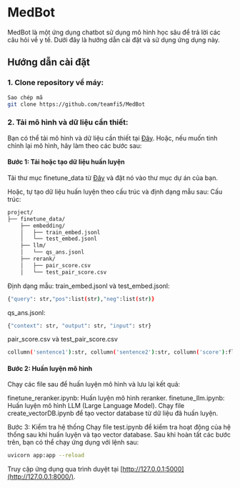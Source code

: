 # MedBot
MedBot là một ứng dụng chatbot sử dụng mô hình học sâu để trả lời các câu hỏi về y tế. Dưới đây là hướng dẫn cài đặt và sử dụng ứng dụng này.

## Hướng dẫn cài đặt
### 1. Clone repository về máy:

```bash
Sao chép mã
git clone https://github.com/teamfi5/MedBot
```
### 2. Tải mô hình và dữ liệu cần thiết:

Bạn có thể tải mô hình và dữ liệu cần thiết tại [Đây](https://drive.google.com/drive/folders/1m6Fvrng_7A3EnCEw5fDfU-gm1Ek_YAa8?usp=drive_link).
Hoặc, nếu muốn tinh chỉnh lại mô hình, hãy làm theo các bước sau:
#### Bước 1: Tải hoặc tạo dữ liệu huấn luyện
Tải thư mục finetune_data từ [Đây](https://drive.google.com/drive/folders/1flZiE7zGSTTW63ZBzhmMVe65R7h-o8PN?usp=sharing) và đặt nó vào thư mục dự án của bạn.

Hoặc, tự tạo dữ liệu huấn luyện theo cấu trúc và định dạng mẫu sau:
Cấu trúc:
```markdown
project/
├── finetune_data/
    ├── embedding/
    │   ├── train_embed.jsonl
    │   └── test_embed.jsonl
    ├── llm/
    │   └── qs_ans.jsonl
    ├── rerank/
    │   ├── pair_score.csv
    │   └── test_pair_score.csv
```
Định dạng mẫu:
train_embed.jsonl và test_embed.jsonl:
```bash
{"query": str,"pos":list(str),"neg":list(str)}
```
qs_ans.jsonl:
```bash
{"context": str, "output": str, "input": str}
```

pair_score.csv và test_pair_score.csv
```bash
collumn('sentence1'):str, collumn('sentence2'):str, collumn('score'):float
```

#### Bước 2: Huấn luyện mô hình
Chạy các file sau để huấn luyện mô hình và lưu lại kết quả:

finetune_reranker.ipynb: Huấn luyện mô hình reranker.
finetune_llm.ipynb: Huấn luyện mô hình LLM (Large Language Model).
Chạy file create_vectorDB.ipynb để tạo vector database từ dữ liệu đã huấn luyện.

Bước 3: Kiểm tra hệ thống
Chạy file test.ipynb để kiểm tra hoạt động của hệ thống sau khi huấn luyện và tạo vector database.
Sau khi hoàn tất các bước trên, bạn có thể chạy ứng dụng với lệnh sau:

```bash
uvicorn app:app --reload
```
Truy cập ứng dụng qua trình duyệt tại [http://127.0.0.1:5000](http://127.0.0.1:8000/).



         
   
                   
